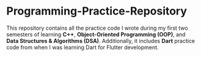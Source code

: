 # Programming-Practice-Repository
This repository contains all the practice code I wrote during my first two semesters of learning **C++**, **Object-Oriented Programming (OOP)**, and **Data Structures &amp; Algorithms (DSA)**. Additionally, it includes **Dart** practice code from when I was learning Dart for Flutter development.

